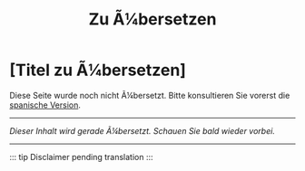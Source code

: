 ﻿---
title: [Zu Ã¼bersetzen]
---

<!-- TODO: translation missing - German version -->

# [Titel zu Ã¼bersetzen]

Diese Seite wurde noch nicht Ã¼bersetzt. Bitte konsultieren Sie vorerst die [spanische Version](/es/myths).

---

*Dieser Inhalt wird gerade Ã¼bersetzt. Schauen Sie bald wieder vorbei.*

---

::: tip
Disclaimer pending translation
:::
